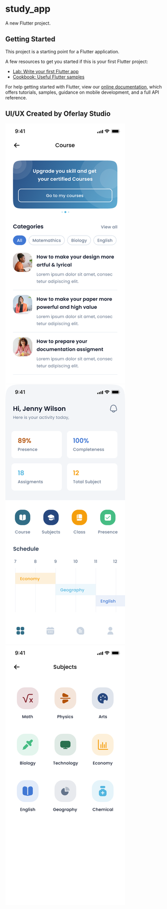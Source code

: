 # study_app

A new Flutter project.

## Getting Started

This project is a starting point for a Flutter application.

A few resources to get you started if this is your first Flutter project:

- [Lab: Write your first Flutter app](https://flutter.dev/docs/get-started/codelab)
- [Cookbook: Useful Flutter samples](https://flutter.dev/docs/cookbook)

For help getting started with Flutter, view our
[online documentation](https://flutter.dev/docs), which offers tutorials,
samples, guidance on mobile development, and a full API reference.


## UI/UX Created by Oferlay Studio

![alt text](https://github.com/noersy/study_app/blob/master/asserts/readme/crs.png?raw=true)
![alt text](https://github.com/noersy/study_app/blob/master/asserts/readme/home.png?raw=true)
![alt text](https://github.com/noersy/study_app/blob/master/asserts/readme/subj.png?raw=true)
